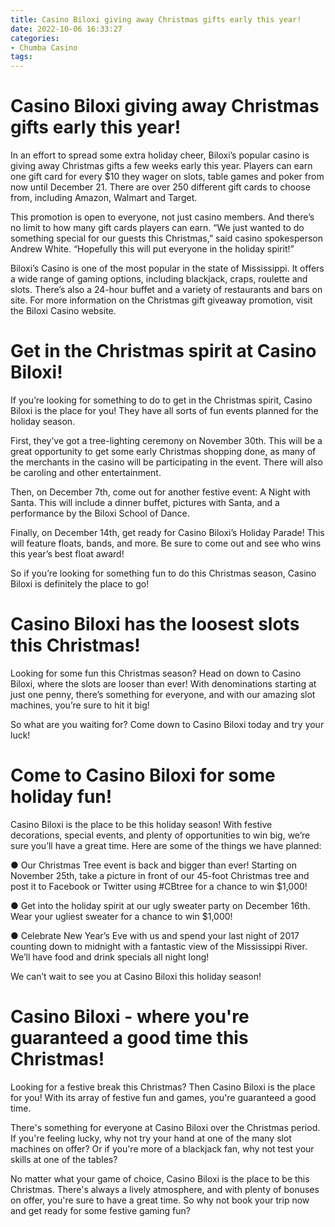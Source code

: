 ```yaml
---
title: Casino Biloxi giving away Christmas gifts early this year!
date: 2022-10-06 16:33:27
categories:
- Chumba Casino
tags:
---
```



#  Casino Biloxi giving away Christmas gifts early this year!

In an effort to spread some extra holiday cheer, Biloxi’s popular casino is giving away Christmas gifts a few weeks early this year. Players can earn one gift card for every $10 they wager on slots, table games and poker from now until December 21. There are over 250 different gift cards to choose from, including Amazon, Walmart and Target.

This promotion is open to everyone, not just casino members. And there’s no limit to how many gift cards players can earn. “We just wanted to do something special for our guests this Christmas,” said casino spokesperson Andrew White. “Hopefully this will put everyone in the holiday spirit!”

Biloxi’s Casino is one of the most popular in the state of Mississippi. It offers a wide range of gaming options, including blackjack, craps, roulette and slots. There’s also a 24-hour buffet and a variety of restaurants and bars on site. For more information on the Christmas gift giveaway promotion, visit the Biloxi Casino website.

#  Get in the Christmas spirit at Casino Biloxi!

If you’re looking for something to do to get in the Christmas spirit, Casino Biloxi is the place for you! They have all sorts of fun events planned for the holiday season.

First, they’ve got a tree-lighting ceremony on November 30th. This will be a great opportunity to get some early Christmas shopping done, as many of the merchants in the casino will be participating in the event. There will also be caroling and other entertainment.

Then, on December 7th, come out for another festive event: A Night with Santa. This will include a dinner buffet, pictures with Santa, and a performance by the Biloxi School of Dance.

Finally, on December 14th, get ready for Casino Biloxi’s Holiday Parade! This will feature floats, bands, and more. Be sure to come out and see who wins this year’s best float award!

So if you’re looking for something fun to do this Christmas season, Casino Biloxi is definitely the place to go!

#  Casino Biloxi has the loosest slots this Christmas!

Looking for some fun this Christmas season? Head on down to Casino Biloxi, where the slots are looser than ever! With denominations starting at just one penny, there’s something for everyone, and with our amazing slot machines, you’re sure to hit it big!

So what are you waiting for? Come down to Casino Biloxi today and try your luck!

#  Come to Casino Biloxi for some holiday fun!

Casino Biloxi is the place to be this holiday season! With festive decorations, special events, and plenty of opportunities to win big, we’re sure you’ll have a great time. Here are some of the things we have planned:

● Our Christmas Tree event is back and bigger than ever! Starting on November 25th, take a picture in front of our 45-foot Christmas tree and post it to Facebook or Twitter using #CBtree for a chance to win $1,000!

● Get into the holiday spirit at our ugly sweater party on December 16th. Wear your ugliest sweater for a chance to win $1,000!

● Celebrate New Year’s Eve with us and spend your last night of 2017 counting down to midnight with a fantastic view of the Mississippi River. We’ll have food and drink specials all night long!

We can’t wait to see you at Casino Biloxi this holiday season!

#  Casino Biloxi - where you're guaranteed a good time this Christmas!

Looking for a festive break this Christmas? Then Casino Biloxi is the place for you! With its array of festive fun and games, you're guaranteed a good time.

There's something for everyone at Casino Biloxi over the Christmas period. If you're feeling lucky, why not try your hand at one of the many slot machines on offer? Or if you're more of a blackjack fan, why not test your skills at one of the tables?

No matter what your game of choice, Casino Biloxi is the place to be this Christmas. There's always a lively atmosphere, and with plenty of bonuses on offer, you're sure to have a great time. So why not book your trip now and get ready for some festive gaming fun?